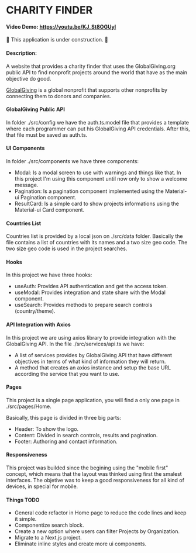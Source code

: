 # CHARITY FINDER

#### Video Demo: https://youtu.be/KJ_St8OGUyI

:construction: This application is under construction. :construction:
#### Description:

A website that provides a charity finder that uses the GlobalGiving.org public API to find nonprofit projects around the world that have as the main objective do good.

[GlobalGiving](https://globalgiving.org) is a global nonprofit that supports other nonprofits by connecting them to donors and companies.

#### GlobalGiving Public API

In folder ./src/config we have the auth.ts.model file that provides a template where each programmer can put his GlobalGiving API credentials. After this, that file must be saved as auth.ts.


#### UI Components

In folder ./src/components we have three components:

- Modal: Is a modal screen to use with warnings and things like that. In this project I'm using this component until now only to show a welcome message.
- Pagination: Is a pagination component implemented using the Material-ui Pagination component.
- ResultCard: Is a simple card to show projects informations using the Material-ui Card component.


#### Countries List

Countries list is provided by a local json on ./src/data folder. Basically the file contains a list of countries with its names and a two size geo code. The two size geo code is used in the project searches.

#### Hooks

In this project we have three hooks:

- useAuth: Provides API authentication and get the access token.
- useModal: Provides integration and state share with the Modal component.
- useSearch: Provides methods to prepare search controls (country/theme).

#### API Integration with Axios

In this project we are using axios library to provide integration with the GlobalGiving API. In the file ./src/services/api.ts we have:

- A list of services provides by GlobalGiving API that have different objectives in terms of what kind of information they will return.
- A method that creates an axios instance and setup the base URL according the service that you want to use.

#### Pages

This project is a single page application, you will find a only one page in ./src/pages/Home.

Basically, this page is divided in three big parts:

- Header: To show the logo.
- Content: Divided in search controls, results and pagination.
- Footer: Authoring and contact information.

#### Responsiveness

This project was builded since the begining using the "mobile first" concept, which means that the layout was thinked using first the smalest interfaces. The objetive was to keep a good responsiveness for all kind of devices, in special for mobile.

#### Things TODO

- General code refactor in Home page to reduce the code lines and keep it simple.
- Componentize search block.
- Create a new option where users can filter Projects by Organization.
- Migrate to a Next.js project.
- Eliminate inline styles and create more ui components.



